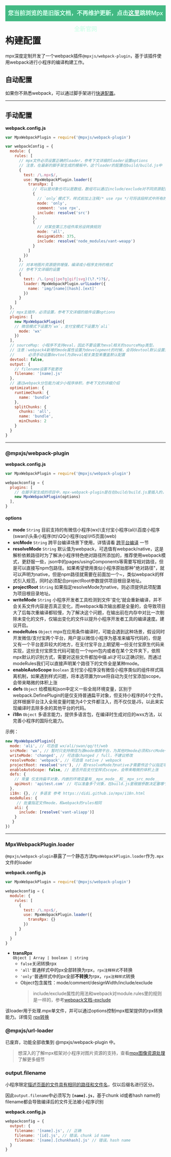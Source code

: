 <p align="center" style="background-color: #42b983; height: 50px; line-height: 50px; font-size: 18px; font-weight: 600">
  <span style="color: #d6ffec">您当前浏览的是旧版文档，不再维护更新，点击<a href="https://mpxjs.cn/" style="color: white">这里</a>跳转Mpx全新官网</span>
</p>

# 构建配置

mpx深度定制开发了一个webpack插件`@mpxjs/webpack-plugin`，基于该插件使用webpack进行小程序的编译构建工作。

## 自动配置
如果你不熟悉webpack，可以通过脚手架进行[快速配置](../start.md)。

----

## 手动配置

**webpack.config.js**
```js
var MpxWebpackPlugin = require('@mpxjs/webpack-plugin')

var webpackConfig = {
  module: {
    rules: [
      // mpx文件必须设置正确的loader，参考下文详细的loader设置options
      // 注意，在最新的脚手架生成的模板中，这个loader的配置在build/build.js中
      {
        test: /\.mpx$/,
        use: MpxWebpackPlugin.loader({
          transRpx: [
            // 可以是对象也可以是数组，数组可以通过include/exclude对不同资源配置不同的转换
            {
              // `only`模式下，样式前加上注释/* use rpx */可将该段样式中所有的px转换为rpx
              mode: 'only',
              comment: 'use rpx',
              include: resolve('src')
            },
            {
              // 对某些第三方组件库另设转换规则
              mode: 'all',
              designWidth: 375,
              include: resolve('node_modules/vant-weapp')
            }
          ]
        })
      },
      // 对本地图片资源提供增强，编译成小程序支持的格式 
      // 参考下文详细的设置
      {
        test: /\.(png|jpe?g|gif|svg)(\?.*)?$/,
        loader: MpxWebpackPlugin.urlLoader({
          name: 'img/[name][hash].[ext]'
        })
      }
    ]
  },
  // mpx主插件，必须设置，参考下文详细的插件设置options
  plugins: [
    new MpxWebpackPlugin({
    // 微信模式下设置为`wx`，支付宝模式下设置为`ali`
      mode: 'wx'
    })
  ],
  // sourceMap: 小程序不支持eval，因此不要设置为eval相关的sourceMap类型。
  // 注意：webpack4新增的mode属性设置为development的时候，会将devtool默认设置为eval，
  //      必须手动设置devtool为非eval相关类型来覆盖默认配置
  devtool: false,
  output: {
    // filename设置不能更改
    filename: '[name].js' 
  },
  // 通过webpack分包能力减少小程序体积，参考下文的详细介绍
  optimization: {
    runtimeChunk: {
      name: 'bundle'
    },
    splitChunks: {
      chunks: 'all',
      name: 'bundle',
      minChunks: 2
    }
  }
}
```
----
### @mpxjs/webpack-plugin

**webpack.config.js**
```js
var MpxWebpackPlugin = require('@mpxjs/webpack-plugin')

webpackconfig = {
  plugins: [
    // 在脚手架生成的项目中，mpx-webpack-plugin是在在build/build.js里插入的，但是配置项可以在build/mpx.plugin.conf.js中填写，有简单的注释说明
    new MpxWebpackPlugin(options)
  ],
}
```
#### options

- **mode** `String` 目前支持的有微信小程序(wx)\支付宝小程序(ali)\百度小程序(swan)\头条小程序(tt)\QQ小程序(qq)\H5页面(web)
- **srcMode** `String` 跨平台编译场景下使用，详情请看 [跨平台编译](../platform.md#跨平台编译) 一节
- **resolveMode** `String` 默认值为webpack，可选值有webpack/native，这是解析依赖路径时为了解决小程序特色绝对路径所添加的，推荐使用webpack模式，更舒服一些，json中的pages/usingComponents等需要写相对路径，但是可以直接写npm包路径。如果希望使用类似小程序原始那种"绝对路径"，就可以声明为native，但是npm路径就需要在前面加一个~，类似webpack的样式引入规范，同时必须配合projectRoot参数提供项目根目录地址。
- **projectRoot** `String` 如果指定resolveMode为native，则必须提供此项配置为项目根目录地址。
- **writeMode** `String` 小程序开发者工具检测到文件'变化'就会重新编译，并不会关系文件内容是否真正变化，而webpack每次输出都是全量的，会导致项目大了后每次重编译都较慢，为了解决这个问题，在输出前在内存中对比一次剔除未变化的文件，仅输出变化的文件以提升小程序开发者工具的编译速度。建议开启。
- **modeRules** `Object` mpx在应用条件编译时，可能会遇到这种场景，假设同时开发微信/支付宝两个平台，用户是以微信小程序为基准来编写代码的，但是又有一个平台差异较大的地方，在支付宝平台上期望用一份支付宝原生代码来实现，这份支付宝原生代码可能在一个npm包内或者在某个文件夹下，依照mpx默认的识别方式，需要对这些文件都加中缀.ali才可以正确识别，而通过modeRules我们可以直接声明某个路径下的文件全是某种mode。
- **enableAutoScope** `Boolean` 支付宝小程序没有微信小程序类似的组件样式隔离机制，如果遇到样式问题，将本选项置为true将自动为支付宝添加scope，会带来略微的体积上涨
- **defs** `Object` 给模板和json中定义一些全局环境变量，区别于webpack.DefinePlugin的是仅支持普通扁平对象，但支持小程序的4个文件。这样根据平台注入全局变量时能为4个文件都注入，而不仅仅是JS，以此来实现编译时去除多余的其他平台的代码。
- **i18n** `Object` 多语言能力，提供多语言包，在编译时生成对应的wxs方法，以完善小程序的国际化能力。

示例：

```js
new MpxWebpackPlugin({
  mode: 'ali', // 可选值 wx/ali/swan/qq/tt/web
  srcMode: 'wx', // 暂时只支持微信为源mode做跨平台，为其他时mode必须和srcMode一致
  writeMode: 'changed', // 可选值changed / full，不建议修改
  resolveMode: 'webpack', // 可选值 native / webpack
  projectRoot: resolve('src'), // 若resolveMode为native才需要传这个以指定项目的“绝对路径”绝对于谁的
  enableAutoScope: false, // 是否开启支付宝样式scope，会带来略微的体积上涨
  defs: {
    // 常量 仅支持扁平对象，内嵌的环境变量有__mpx_mode__和__mpx_src_mode__
    apiHost: 'apitest.com' // 可以准备多个对象，在build.js里根据参数决定塞哪个以实现开发时用某一套，上线时用哪一套
  },
  i18n: {}, // 多语言 参考 https://didi.github.io/mpx/i18n.html
  modeRules: {
     // 批量指定文件mode，和webpack的rules相同
    ali: {
      include: [resolve('vant-aliapp')]
    }
   }
})
```

----

### MpxWebpackPlugin.loader

`@mpxjs/webpack-plugin`暴露了一个静态方法`MpxWebpackPlugin.loader`作为`.mpx`文件的loader

**webpack.config.js**
```js
var MpxWebpackPlugin = require('@mpxjs/webpack-plugin')

webpackconfig = {
  module: {
    rules: [
      {
        test: /\.mpx$/,
        use: MpxWebpackPlugin.loader({
          transRpx: {}
        })
      }
    ]
  }
}
```

- **transRpx**  
  `Object | Array | boolean | string`
    - `false`关闭转换rpx
    - `'all'`普通样式中的px全部转换为rpx，`rpx注释样式`不转换
    - `'only'`普通样式中的px全部**不转换**为rpx，`rpx注释样式`转换
    - Object包含属性：mode/comment/designWidth/include/exclude
        > include/exclude属性的用法和webpack对module.rules里的规则是一样的，参考[webpack文档-exclude](https://webpack.js.org/configuration/module/#rule-exclude)

该loader用于处理.mpx单文件，并可以通过options控制mpx框架提供的rpx转换能力。详情见 [rpx转换](/single/style-enhance.md#rpx转换)

### @mpxjs/url-loader

已废弃，功能全部收集到 @mpxjs/webpack-plugin 中。

> 想深入的了解mpx框架对小程序对图片资源的支持，查看[mpx图像资源处理](/understanding/resource.md)了解更多细节

### output.filename

小程序限定[描述页面的文件具有相同的路径和文件名](https://developers.weixin.qq.com/miniprogram/dev/framework/structure.html)，仅以后缀名进行区分。

因此`output.filename`中必须写为 **`[name].js`**，基于chunk id或者hash name的filename都会导致编译后的文件无法被小程序识别

**webpack.config.js**
```js
webpackconfig = {
  output: {
    filename: '[name].js', // 正确 
    filename: '[id].js', // 错误。chunk id name
    filename: '[name].[chunkhash].js' // 错误。hash name
  }
}
```
